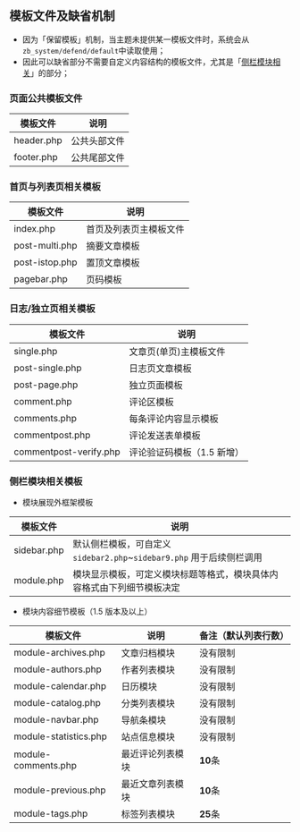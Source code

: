 ## 模板文件及缺省机制

- 因为「保留模板」机制，当主题未提供某一模板文件时，系统会从`zb_system/defend/default`中读取使用；
- 因此可以缺省部分不需要自定义内容结构的模板文件，尤其是「[侧栏模块相关](books/dev-app-theme?id=侧栏模块相关模板 "侧栏模块相关")」的部分；

### 页面公共模板文件

| 模板文件   | 说明         |
| ---------- | ------------ |
| header.php | 公共头部文件 |
| footer.php | 公共尾部文件 |


### 首页与列表页相关模板

| 模板文件       | 说明                   |
| -------------- | ---------------------- |
| index.php      | 首页及列表页主模板文件 |
| post-multi.php | 摘要文章模板           |
| post-istop.php | 置顶文章模板           |
| pagebar.php    | 页码模板               |

### 日志/独立页相关模板

| 模板文件               | 说明                       |
| ---------------------- | -------------------------- |
| single.php             | 文章页(单页)主模板文件     |
| post-single.php        | 日志页文章模板             |
| post-page.php          | 独立页面模板               |
| comment.php            | 评论区模板                 |
| comments.php           | 每条评论内容显示模板       |
| commentpost.php        | 评论发送表单模板           |
| commentpost-verify.php | 评论验证码模板（1.5 新增） |

###  侧栏模块相关模板
- 模块展现外框架模板

| 模板文件    | 说明                                                                   |
| ----------- | ---------------------------------------------------------------------- |
| sidebar.php | 默认侧栏模板，可自定义 `sidebar2.php`~`sidebar9.php` 用于后续侧栏调用  |
| module.php  | 模块显示模板，可定义模块标题等格式，模块具体内容格式由下列细节模板决定 |

- 模块内容细节模板（1.5 版本及以上）

| 模板文件              | 说明             | 备注（默认列表行数） |
| --------------------- | ---------------- | -------------------- |
| module-archives.php   | 文章归档模块     | 没有限制             |
| module-authors.php    | 作者列表模块     | 没有限制             |
| module-calendar.php   | 日历模块         | 没有限制             |
| module-catalog.php    | 分类列表模块     | 没有限制             |
| module-navbar.php     | 导航条模块       | 没有限制             |
| module-statistics.php | 站点信息模块     | 没有限制             |
| module-comments.php   | 最近评论列表模块 | **10**条             |
| module-previous.php   | 最近文章列表模块 | **10**条             |
| module-tags.php       | 标签列表模块     | **25**条             |

